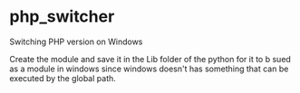 # php_switcher
Switching PHP version on Windows

Create the module and save it in the Lib folder of the python for it to b sued as a module in windows
since windows doesn't has something that can be executed by the global path.
